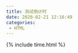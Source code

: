 ```yaml
---
title: 测试倒计时
date: 2020-02-21 12:16:49
categories:
 - HTML
---
```


<!doctype html>
<html lang="zh">
<head>
<meta charset="UTF-8">
<meta http-equiv="X-UA-Compatible" content="IE=edge,chrome=1"> 
<meta name="viewport" content="width=device-width, initial-scale=1.0">
<title>HTML5多款圆形进度条倒计时插件 - 站长素材</title>
{% include time.html %}